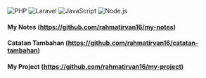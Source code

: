 ![PHP](https://img.shields.io/badge/PHP-777BB4?style=for-the-badge&logo=php&logoColor=white)
![Laravel](https://img.shields.io/badge/Laravel-FF2D20?style=for-the-badge&logo=laravel&logoColor=white)
![JavaScript](https://img.shields.io/badge/JavaScript-F7DF1E?style=for-the-badge&logo=javascript&logoColor=black)
![Node.js](https://img.shields.io/badge/Node.js-339933?style=for-the-badge&logo=nodedotjs&logoColor=white)
#### My Notes (https://github.com/rahmatirvan16/my-notes)
#### Catatan Tambahan (https://github.com/rahmatirvan16/catatan-tambahan)
#### My Project (https://github.com/rahmatirvan16/my-project)


